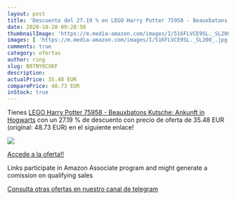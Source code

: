 ```yaml
---
layout: post
title: 'Descuento del 27.19 % en LEGO Harry Potter 75958 - Beauxbatons Ku'
date: 2020-10-20 09:28:50
thumbnailImage: 'https://m.media-amazon.com/images/I/516FLVCE9SL._SL200_.jpg'
images: [ 'https://m.media-amazon.com/images/I/516FLVCE9SL._SL200_.jpg' ]
comments: true
category: ofertas
author: ring
slug: B07NY8CXKF
description:
actualPrice: 35.48 EUR
comparePrice: 48.73 EUR
inStock: true
---
```


Tienes [LEGO Harry Potter 75958 - Beauxbatons Kutsche: Ankunft in Hogwarts](https://www.amazon.de/dp/B07NY8CXKF/?tag=tolees0ca-21) con un 27.19 % de descuento con precio de oferta de 35.48 EUR (original: 48.73 EUR) en el siguiente enlace!

[![](https://m.media-amazon.com/images/I/516FLVCE9SL._SL200_.jpg)](https://www.amazon.de/dp/B07NY8CXKF/?tag=tolees0ca-21)

[Accede a la oferta!!](https://www.amazon.de/dp/B07NY8CXKF/?tag=tolees0ca-21)

Links participate in Amazon Associate program and might generate a comission on qualifying sales

[Consulta otras ofertas en nuestro canal de telegram](https://t.me/s/ofertas25)
